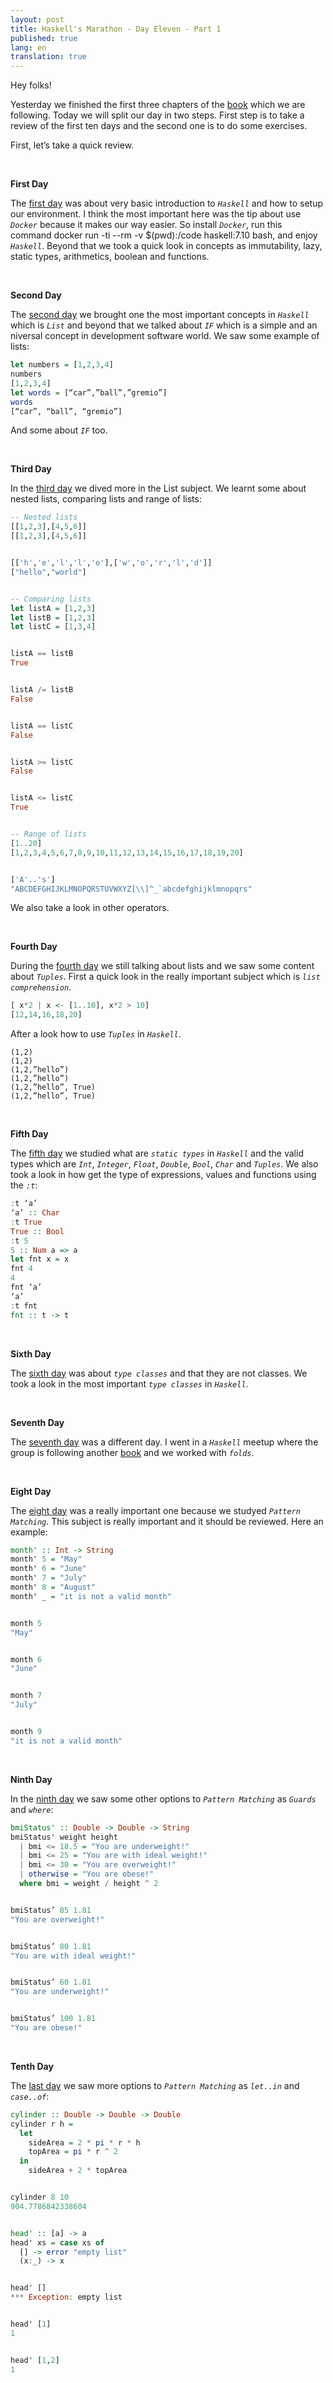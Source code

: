 ```yaml
---
layout: post
title: Haskell's Marathon - Day Eleven - Part 1
published: true
lang: en
translation: true
---
```


Hey folks!


Yesterday we finished the first three chapters of the [book](http://learnyouahaskell.com/) which we are following. Today we will split our day in two steps. First step is to take a review of the first ten days and the second one is to do some exercises.


First, let’s take a quick review.
<!--more-->

<br />

**First Day**

The [first day](https://rodrigo-morais.github.io/haskell-marathon-day-one/) was about very basic introduction to *`Haskell`* and how to setup our environment. I think the most important here was the tip about use *`Docker`* because it makes our way easier. 
So install *`Docker`*, run this command docker run -ti --rm -v $(pwd):/code haskell:7.10 bash, and enjoy *`Haskell`*.
Beyond that we took a quick look in concepts as immutability, lazy, static types, arithmetics, boolean and functions.

<br />

**Second Day**

The [second day](https://rodrigo-morais.github.io/haskell-marathon-day-two/) we brought one the most important concepts in *`Haskell`* which is *`List`* and beyond that we talked about *`IF`* which is a simple and an niversal concept in development software world.
We saw some example of lists:
```haskell
let numbers = [1,2,3,4]
numbers
[1,2,3,4]
let words = [“car”,”ball”,”gremio”]
words
[“car”, “ball”, “gremio”]
```
And some about *`IF`* too.

<br />

**Third Day**

In the [third day](https://rodrigo-morais.github.io/haskell-marathon-day-three/) we dived more in the List subject.
We learnt some about nested lists, comparing lists and range of lists:
```haskell
-- Nested lists
[[1,2,3],[4,5,6]]
[[1,2,3],[4,5,6]]


[['h','e','l','l','o'],['w','o','r','l','d']]
["hello","world"]


-- Comparing lists
let listA = [1,2,3]
let listB = [1,2,3]
let listC = [1,3,4]


listA == listB
True


listA /= listB
False


listA == listC
False


listA >= listC
False


listA <= listC
True


-- Range of lists
[1..20]
[1,2,3,4,5,6,7,8,9,10,11,12,13,14,15,16,17,18,19,20]


['A'..'s']
"ABCDEFGHIJKLMNOPQRSTUVWXYZ[\\]^_`abcdefghijklmnopqrs"
```
We also take a look in other operators.

<br />

**Fourth Day**


During the [fourth day](https://rodrigo-morais.github.io/haskell-marathon-day-four/) we still talking about lists and we saw some content about *`Tuples`*.
First a quick look in the really important subject which is *`list comprehension`*.
```haskell
[ x*2 | x <- [1..10], x*2 > 10]
[12,14,16,18,20]
```
After a look how to use *`Tuples`* in *`Haskell`*.
```haskel
(1,2)
(1,2)
(1,2,”hello”)
(1,2,”hello”)
(1,2,”hello”, True)
(1,2,”hello”, True)
```
<br />

**Fifth Day**


The [fifth day](https://rodrigo-morais.github.io/haskell-marathon-day-five/) we studied what are *`static types`* in *`Haskell`* and the valid types which are *`Int`*, *`Integer`*, *`Float`*, *`Double`*, *`Bool`*, *`Char`* and *`Tuples`*.
We also took a look in how get the type of expressions, values and functions using the *`:t`*:
```haskell
:t ‘a’
‘a’ :: Char
:t True
True :: Bool
:t 5
5 :: Num a => a
let fnt x = x
fnt 4
4
fnt ‘a’
‘a’
:t fnt
fnt :: t -> t
```

<br />

**Sixth Day**


The [sixth day](https://rodrigo-morais.github.io/haskell-marathon-day-six/) was about *`type classes`* and that they are not classes. We took a look in the most important *`type classes`* in *`Haskell`*.

<br />

**Seventh Day**


The [seventh day](https://rodrigo-morais.github.io/haskell-marathon-day-seven/) was a different day. I went in a *`Haskell`* meetup where the group is following another [book](http://haskellbook.com/) and we worked with *`folds`*.

<br />

**Eight Day**


The [eight day](https://rodrigo-morais.github.io/haskell-marathon-day-eight/) was a really important one because we studyed *`Pattern Matching`*. This subject is really important and it  should be reviewed. Here an example:
```haskell
month' :: Int -> String
month' 5 = "May"
month' 6 = "June"
month' 7 = "July"
month' 8 = "August"
month' _ = "it is not a valid month"


month 5
"May"


month 6
"June"


month 7
"July"


month 9
"it is not a valid month"
```

<br />

**Ninth Day**


In the [ninth day](https://rodrigo-morais.github.io/haskell-marathon-day-nine/) we saw some other options to *`Pattern Matching`* as *`Guards`* and *`where`*:
```haskell
bmiStatus' :: Double -> Double -> String
bmiStatus' weight height
  | bmi <= 18.5 = "You are underweight!"
  | bmi <= 25 = "You are with ideal weight!"
  | bmi <= 30 = "You are overweight!"
  | otherwise = "You are obese!"
  where bmi = weight / height ^ 2


bmiStatus’ 85 1.81
"You are overweight!"


bmiStatus’ 80 1.81
"You are with ideal weight!"


bmiStatus’ 60 1.81
"You are underweight!"


bmiStatus’ 100 1.81
"You are obese!"
```

<br />

**Tenth Day**


The [last day](https://rodrigo-morais.github.io/haskell-marathon-day-ten/) we saw more options to *`Pattern Matching`* as *`let..in`* and *`case..of`*:
```haskell
cylinder :: Double -> Double -> Double
cylinder r h =
  let
    sideArea = 2 * pi * r * h
    topArea = pi * r ^ 2
  in
    sideArea + 2 * topArea


cylinder 8 10
904.7786842338604


head' :: [a] -> a
head' xs = case xs of
  [] -> error "empty list"
  (x:_) -> x


head' []
*** Exception: empty list


head' [1]
1


head' [1,2]
1
```
